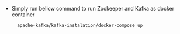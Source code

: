 * Simply run bellow command to run Zookeeper and Kafka as docker container

        apache-kafka/kafka-instalation/docker-compose up